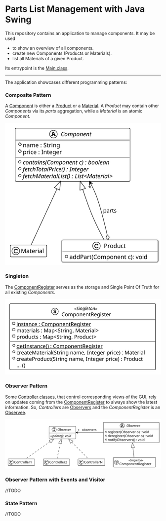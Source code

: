 # Parts List Management with Java Swing
This repository contains an application to manage components.
It may be used
* to show an overview of all components.
* create new Components (Products or Materials).
* list all Materials of a given Product.

Its entrypoint is the [Main.class](src/main/java/org/hawhamburg/Application.java).

---

The application showcases different programming patterns:

### Composite Pattern
A [Component](src/main/java/org/hawhamburg/model/composite/Component.java) is either a
[Product](src/main/java/org/hawhamburg/model/composite//Product.java) or a
[Material](src/main/java/org/hawhamburg/model/composite/Material.java).
A _Product_ may contain other _Components_ via its _parts_ aggregation,
while a _Material_ is an atomic _Component_.

![](docs/composite.svg)


### Singleton
The [ComponentRegister](src/main/java/org/hawhamburg/model/singleton/ComponentRegister.java)
serves as the storage and Single Point Of Truth for all existing _Components_.

![](docs/singleton.svg)


### Observer Pattern
Some [Controller classes](src/main/java/org/hawhamburg/controller), that control corresponding views of the GUI,
rely on updates coming from the [ComponentRegister](src/main/java/org/hawhamburg/model/singleton/ComponentRegister.java)
to always show the latest information.
So, _Controllers_ are [Observers](src/main/java/org/hawhamburg/observerwithevents/observer/Observer.java)
and the _ComponentRegister_ is an [Observee](src/main/java/org/hawhamburg/observerwithevents/observer/Observee.java).

![](docs/observer.svg)


### Observer Pattern with Events and Visitor
//TODO


### State Pattern
//TODO
